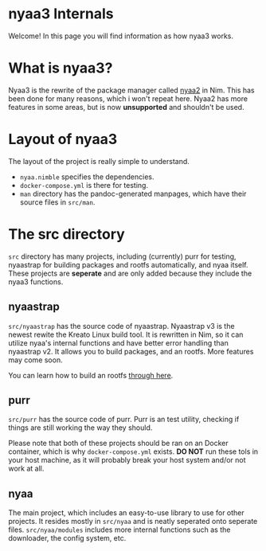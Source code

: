 # nyaa3 Internals
Welcome! In this page you will find information as how nyaa3 works.

# What is nyaa3?
Nyaa3 is the rewrite of the package manager called [nyaa2](https://github.com/kreatolinux/nyaa2) in Nim. This has been done for many reasons, which i won't repeat here. Nyaa2 has more features in some areas, but is now **unsupported** and shouldn't be used.

# Layout of nyaa3
The layout of the project is really simple to understand.

* `nyaa.nimble` specifies the dependencies.
* `docker-compose.yml` is there for testing.
* `man` directory has the pandoc-generated manpages, which have their source files in `src/man`.

# The src directory
`src` directory has many projects, including (currently) purr for testing, nyaastrap for building packages and rootfs automatically, and nyaa itself. These projects are **seperate** and are only added because they include the nyaa3 functions.

## nyaastrap
`src/nyaastrap` has the source code of nyaastrap. Nyaastrap v3 is the newest rewite the Kreato Linux build tool. It is rewritten in Nim, so it can utilize nyaa's internal functions and have better error handling than nyaastrap v2. It allows you to build packages, and an rootfs. More features may come soon.

You can learn how to build an rootfs [through here](./how-to-rootfs.md).

## purr
`src/purr` has the source code of purr. Purr is an test utility, checking if things are still working the way they should.

Please note that both of these projects should be ran on an Docker container, which is why `docker-compose.yml` exists. **DO NOT** run these tols in your host machine, as it will probably break your host system and/or not work at all.

## nyaa
The main project, which includes an easy-to-use library to use for other projects. It resides mostly in `src/nyaa` and is neatly seperated onto seperate files.
`src/nyaa/modules` includes more internal functions such as the downloader, the config system, etc.
